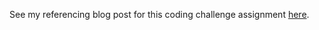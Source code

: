 See my referencing blog post for this coding challenge assignment [here](http://davidpaulweber.com/post/2017-09-10-typescript-react-redux-coding-challenge/).
